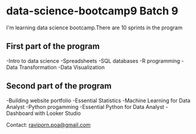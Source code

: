# data-science-bootcamp9 Batch 9
I'm learning data science bootcamp.There are 10 sprints in the program

## First part of the program
-Intro to data science
-Spreadsheets
-SQL databases
-R programming
-Data Transformation
-Data Visualization

## Second part of the program
-Building website portfolio
-Essential Statistics
-Machine Learning for Data Analyst
-Python progamming
-Essential Python for Data Analyst
-Dashboard with Looker Studio

Contact: raviporn.poa@gmail.com
